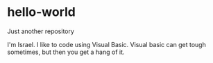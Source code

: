 # hello-world
Just another repository


I'm Israel. I like to code using Visual Basic. Visual basic can get tough sometimes, but then you get a hang of it.   
